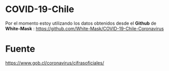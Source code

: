# COVID-19-Chile
Por el momento estoy utilizando los datos obtenidos desde el **Github** de **White-Mask** :
https://github.com/White-Mask/COVID-19-Chile-Coronavirus


# Fuente
https://www.gob.cl/coronavirus/cifrasoficiales/
